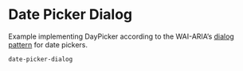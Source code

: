 # Date Picker Dialog

Example implementing DayPicker according to the WAI-ARIA’s [dialog pattern](https://www.w3.org/TR/wai-aria-practices/examples/dialog-modal/datepicker-dialog.html) for date pickers.

```include
date-picker-dialog
```
